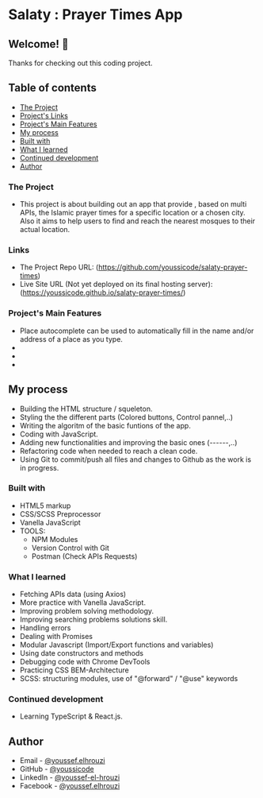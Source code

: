 # Salaty : Prayer Times App

## Welcome! 👋

Thanks for checking out this coding project.

## Table of contents

- [The Project](#the-project)
- [Project's Links](#links)
- [Project's Main Features](#Project's-Main-Features)
- [My process](#my-process)
- [Built with](#built-with)
- [What I learned](#what-i-learned)
- [Continued development](#continued-development)
- [Author](#author)

### The Project

- This project is about building out an app that provide , based on multi APIs, the Islamic prayer times for a specific location or a chosen city. Also it aims to help users to find and reach the nearest mosques to their actual location.

### Links

- The Project Repo URL: (https://github.com/youssicode/salaty-prayer-times)
- Live Site URL (Not yet deployed on its final hosting server): (https://youssicode.github.io/salaty-prayer-times/)

### Project's Main Features

- Place autocomplete can be used to automatically fill in the name and/or address of a place as you type.
-
-
-

## My process

- Building the HTML structure / squeleton.
- Styling the the different parts (Colored buttons, Control pannel,..)
- Writing the algoritm of the basic funtions of the app.
- Coding with JavaScript.
- Adding new functionalities and improving the basic ones (------,..)
- Refactoring code when needed to reach a clean code.
- Using Git to commit/push all files and changes to Github as the work is in progress.

### Built with

- HTML5 markup
- CSS/SCSS Preprocessor
- Vanella JavaScript
- TOOLS:
  - NPM Modules
  - Version Control with Git
  - Postman (Check APIs Requests)

### What I learned

- Fetching APIs data (using Axios)
- More practice with Vanella JavaScript.
- Improving problem solving methodology.
- Improving searching problems solutions skill.
- Handling errors
- Dealing with Promises
- Modular Javascript (Import/Export functions and variables)
- Using date constructors and methods
- Debugging code with Chrome DevTools
- Practicing CSS BEM-Architecture
- SCSS: structuring modules, use of "@forward" / "@use" keywords

### Continued development

- Learning TypeScript & React.js.

## Author

- Email - [@youssef.elhrouzi](youssef.elhrouzi@yahoo.com)
- GitHub - [@youssicode](https://github.com/youssicode)
- LinkedIn - [@youssef-el-hrouzi](https://www.linkedin.com/in/youssef-el-hrouzi/)
- Facebook - [@youssef.elhrouzi](https://www.facebook.com/youssef.elhrouzi)
